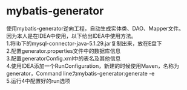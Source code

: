 # mybatis-generator
使用mybatis-generator逆向工程，自动生成实体类、DAO、Mapper文件。   
因为本人是在IDEA中使用，以下给出IDEA中使用方法。    
1.将lib下的mysql-connector-java-5.1.29.jar复制出来，放在E盘下   
2.配置generator.properties文件中的数据库信息   
3.配置generatorConfig.xml中的表名及其他信息    
4.使用IDEA添加一个RunConfiguration，新建的时候使用Maven，名称为generator，Command line为mybatis-generator:generate -e   
5.运行4中配置好的run选项   
